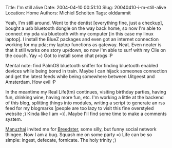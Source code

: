 Title: I'm still alive
Date: 2004-04-10 00:51:10
Slug: 20040410-i-m-still-alive
Location: Home
Authors: Michiel Scholten
Tags: olddammit

<p>Yeah, I'm still around. Went to the dentist [everything fine, just a checkup], bought a usb bluetooth dongle on the way back home, so now I'm able to connect my pda via bluetooth with my computer [in this case my linux laptop]. I install the BlueZ packages and even got an internet connection working for my pda; my laptop functions as gateway. Neat. Even neater is that it still works one story up/down, so now I'm able to surf with my Clie on the couch. Yay =) Got to install some chat progs :P</p>
<p>Mental note: find PalmOS bluetooth sniffer for finding bluetooth enabled devices while being bored in train. Maybe I can hijack someones connection and get the latest feeds while being somewhere between Uitgeest and Amsterdam. How evil :P</p>
<p>In the meantime my Real Life(tm) continues, visiting birthday parties, having fun, drinking wine, having more fun, etc. I'm working a little at the backend of this blog, splitting things into modules, writing a script to generate an rss feed for my blogmarks [people are too lazy to visit this fine overstyled website ;) Kinda like I am =)]. Maybe I'll find some time to make a comments system.</p>
<p><a href="http://www.manuzhai.nl">Manuzhai</a> invited me for <a href="http://breedster.drunkmenworkhere.org/">Breedster</a>, some silly, but funny social network thingee. Now I am a bug. Squash me on some party =) Life can be so simple: ingest, defecate, fornicate. The holy trinity ;)</p>